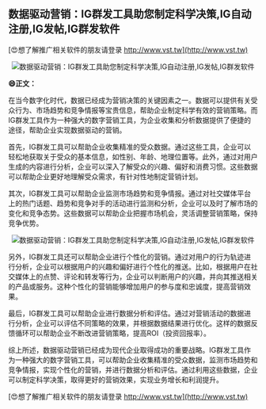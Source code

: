 ## **数据驱动营销：IG群发工具助您制定科学决策,IG自动注册,IG发帖,IG群发软件**

[😍想了解推广相关软件的朋友请登录 http://www.vst.tw](http://www.vst.tw)

 <center><img src="https://vst.tw/MP4/tuiguang/png/6.png" alt="数据驱动营销：IG群发工具助您制定科学决策,IG自动注册,IG发帖,IG群发软件"></center>

**😄正文：**

在当今数字化时代，数据已经成为营销决策的关键因素之一。数据可以提供有关受众行为、市场趋势和竞争情报等宝贵信息，帮助企业制定科学有效的营销策略。而IG群发工具作为一种强大的数字营销工具，为企业收集和分析数据提供了便捷的途径，帮助企业实现数据驱动的营销。

首先，IG群发工具可以帮助企业收集精准的受众数据。通过这些工具，企业可以轻松地获取关于受众的基本信息，如性别、年龄、地理位置等。此外，通过对用户生成的内容进行分析，企业可以深入了解受众的兴趣、偏好和消费习惯。这些数据可以帮助企业更好地理解受众需求，有针对性地制定营销计划。

其次，IG群发工具可以帮助企业监测市场趋势和竞争情报。通过对社交媒体平台上的热门话题、趋势和竞争对手的活动进行监测和分析，企业可以及时了解市场的变化和竞争态势。这些数据可以帮助企业把握市场机会，灵活调整营销策略，保持竞争优势。

 <center><img src="https://vst.tw/MP4/tuiguang/png/2.png" alt="数据驱动营销：IG群发工具助您制定科学决策,IG自动注册,IG发帖,IG群发软件"></center>

另外，IG群发工具还可以帮助企业进行个性化的营销。通过对用户的行为轨迹进行分析，企业可以根据用户的兴趣和偏好进行个性化的推送。比如，根据用户在社交媒体上的点赞、评论和转发等行为，企业可以判断用户的兴趣，并向其推送相关的产品或服务。这种个性化的营销能够增加用户的参与度和忠诚度，提高营销效果。

最后，IG群发工具可以帮助企业进行数据分析和评估。通过对营销活动的数据进行分析，企业可以评估不同策略的效果，并根据数据结果进行优化。这样的数据反馈循环可以帮助企业不断改进营销策略，提高ROI（投资回报率）。

综上所述，数据驱动营销已经成为现代企业取得成功的重要战略。IG群发工具作为一种强大的数字营销工具，可以帮助企业收集精准的受众数据，监测市场趋势和竞争情报，实现个性化的营销，并进行数据分析和评估。通过利用这些数据，企业可以制定科学决策，取得更好的营销效果，实现业务增长和利润提升。

[😍想了解推广相关软件的朋友请登录 http://www.vst.tw](http://www.vst.tw)



